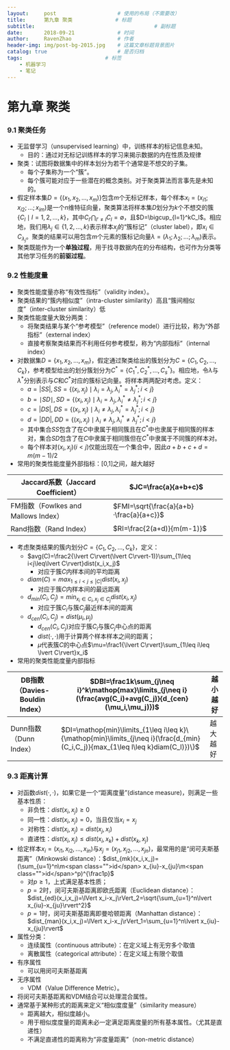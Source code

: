 ```yaml
---
layout:     post   					# 使用的布局（不需要改）
title:      第九章 聚类				# 标题 
subtitle:                            			# 副标题
date:       2018-09-21				# 时间
author:     RavenZhao	 			# 作者
header-img: img/post-bg-2015.jpg 	# 这篇文章标题背景图片
catalog: true 						# 是否归档
tags:							# 标签
    - 机器学习
    - 笔记
---
```


# 第九章 聚类

### 9.1 聚类任务

- 无监督学习（unsupervised learning）中，训练样本的标记信息未知。
  - 目的：通过对无标记训练样本的学习来揭示数据的内在性质及规律
- 聚类：试图将数据集中的样本划分为若干个通常是不想交的子集。
  - 每个子集称为一个“簇”。
  - 每个簇可能对应于一些潜在的概念类别。对于聚类算法而言事先是未知的。
- 假定样本集$D=\{(x_1,x_2,...,x_m)\}$包含$m$个无标记样本，每个样本$x_i=(x_{i1};x_{i2};…;x_{im})$是一个$n$维特征向量，聚类算法将样本集$D$划分为$k$个不想交的簇$\{C_l\mid l=1,2,...,k\}$，其中$C_{l’}\bigcap_{l’\neq l}C_l=\emptyset$，且$D=\bigcup_{l=1}^kC_l$。相应地，我们用$\lambda_j\in\{1,2,...,k\}$表示样本$x_j$的“簇标记”（cluster label），即$x_i\in C_{\lambda_j}$。聚类的结果可以用包含$m$个元素的簇标记向量$\lambda=(\lambda_1;\lambda_2;...;\lambda_m)$表示。
- 聚类既能作为一个**单独过程**，用于找寻数据内在的分布结构，也可作为分类等其他学习任务的**前驱过程**。

### 9.2 性能度量

- 聚类性能度量亦称“有效性指标”（validity index）。
- 聚类结果的“簇内相似度”（intra-cluster similarity）高且“簇间相似度”（inter-cluster similarity）低
- 聚类性能度量大致分两类：
  - 将聚类结果与某个“参考模型”（reference model）进行比较，称为“外部指标”（external index）
  - 直接考察聚类结果而不利用任何参考模型，称为“内部指标”（internal index）
- 对数据集$D=\{x_1,x_2,...,x_m\}$，假定通过聚类给出的簇划分为$C=\{C_1,C_2,...,C_k\}$，参考模型给出的划分簇划分为$C^{\ast}=\{C_1^{\ast},C_2^{\ast},...,C_s^{\ast}\}$。相应地，令$\lambda$与$\lambda^{\ast}$分别表示与$C$和$C^{\ast}$对应的簇标记向量。将样本两两配对考虑。定义：
  - $a=\lvert SS\rvert,SS=\{(x_i,x_j)\mid\lambda_i=\lambda_j,\lambda_i^{\ast}=\lambda_j^{\ast};i<j\}$
  - $b=\mid SD\mid,SD=\{(x_i,x_j)\mid\lambda_i=\lambda_j,\lambda_i^{\ast}\neq\lambda_j^{\ast};i<j\}$
  - $c=\lvert DS\rvert,DS=\{(x_i,x_j)\mid\lambda_i\neq\lambda_j,\lambda_i^{\ast}=\lambda_j^{\ast};i<j\}$
  - $d=\lvert DD\rvert,DD=\{(x_i,x_j)\mid\lambda_i\neq\lambda_j,\lambda_i^{\ast}\neq\lambda_j^{\ast};i<j\}$
  - 其中集合$SS$包含了在$C$中隶属于相同簇且在$C^\ast$中也隶属于相同簇的样本对，集合$SD$包含了在$C$中隶属于相同簇但在$C^\ast$中隶属于不同簇的样本对。
  - 每个样本对$(x_i,x_j)(i<j)$仅能出现在一个集合中，因此$a+b+c+d=m(m-1)/2$
- 常用的聚类性能度量外部指标：[0,1]之间，越大越好

| Jaccard系数（Jaccard Coefficient）  | $JC=\frac{a}{a+b+c}$                     |
| ----------------------------------- | ---------------------------------------- |
| FM指数（Fowlkes and Mallows Index） | $FMI=\sqrt{\frac{a}{a+b}·\frac{a}{a+c}}$ |
| Rand指数（Rand Index）              | $RI=\frac{2(a+d)}{m(m-1)}$               |

- 考虑聚类结果的簇内划分$C=\{C_1,C_2,...,C_k\}$，定义：
  - $avg(C)=\frac2{\lvert C\rvert(\lvert C\rvert-1)}\sum_{1\leq i<j\leq\lvert C\rvert}dist(x_i,x_j)$
    - 对应于簇$C$内样本间的平均距离
  - $diam(C)=max_{1\leq i<j\leq\lvert C\rvert}dist(x_i,x_j)$
    - 对应于簇$C$内样本间的最远距离
  - $d_{min}(C_i,C_j)=min_{x_i\in C_i,x_j\in C_j}dist(x_i,x_j)$
    - 对应于簇$C_i$与簇$C_j$最近样本间的距离
  - $d_{cen}(C_i,C_j)=dist(\mu_i,\mu_j)$
    - $d_{cen}(C_i,C_j)$对应于簇$C_i$与簇$C_j$中心点的距离
    - $dist(·,·)$用于计算两个样本样本之间的距离；
    - $\mu$代表簇$C$的中心点$\mu=\frac1{\lvert C\rvert}\sum_{1\leq i\leq \lvert C\rvert}x_i$ 
- 常用的聚类性能度量内部指标

| DB指数（Davies-Bouldin Index） | $DBI=\frac1k\sum_{j\neq i}^k\mathop{max}\limits_{j\neq i}(\frac{avg(C_i)+avg(C_j)}{d_{cen}(\mu_i,\mu_j)})$ | 越小越好 |
| ------------------------------ | ------------------------------------------------------------ | -------- |
| Dunn指数（Dunn Index）         | $DI=\mathop{min}\limits_{1\leq i\leq k}\{\mathop{min}\limits_{j\neq i}(\frac{d_{min}(C_i,C_j)}{max_{1\leq l\leq k}diam(C_l)})\}$ | 越大越好 |

### 9.3 距离计算

- 对函数$dist(·,·)$，如果它是一个“距离度量”(distance measure)，则满足一些基本性质：
  - 非负性：$dist(x_i,x_j)\geq 0$
  - 同一性：$dist(x_i,x_j)=0$，当且仅当$x_i=x_j$
  - 对称性：$dist(x_i,x_j)=dist(x_j,x_i)$
  - 直递性：$dist(x_i,x_j)\leq dist(x_i,x_k)+dist(x_k,x_j)$
- 给定样本$x_i=(x_{i1},x_{i2},...,x_{in})$与$x_j=(x_{j1},x_{j2},...,x_{jn})$，最常用的是“闵可夫斯基距离”（Minkowski distance）：$dist_{mk}(x_i,x_j)=(\sum_{u=1}^n\m<span class="">id</span> x_{iu}-x_{ju}\m<span class="">id</span>^p)^{\frac1p}$
  - 对$p\geq 1$，上式满足基本性质；
  - $p=2$时，闵可夫斯基距离即欧氏距离（Euclidean distance）：$dist_{ed}(x_i,x_j)=\lVert x_i-x_j\rVert_2=\sqrt{\sum_{u=1}^n\lvert x_{iu}-x_{ju}\rvert^2}$
  - $p=1$时，闵可夫斯基距离即曼哈顿距离（Manhattan distance）：$dist_{man}(x_i,x_j)=\lVert x_i-x_j\rVert_1=\sum_{u=1}^n\lvert x_{iu}-x_{ju}\rvert$
- 属性分类：
  - 连续属性（continuous attribute）：在定义域上有无穷多个取值
  - 离散属性（categorical attribute）：在定义域上有限个取值
- 有序属性
  - 可以用闵可夫斯基距离
- 无序属性
  - VDM（Value Difference Metric）。
- 将闵可夫斯基距离和VDM结合可以处理混合属性。
- 通常基于某种形式的距离来定义“相似度度量”（similarity measure）
  - 距离越大，相似度越小。
  - 用于相似度度量的距离未必一定满足距离度量的所有基本属性。（尤其是直递性）
  - 不满足直递性的距离称为“非度量距离”（non-metric distance）